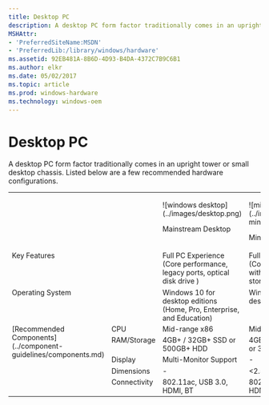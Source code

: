 ```yaml
---
title: Desktop PC
description: A desktop PC form factor traditionally comes in an upright tower or small desktop chassis.
MSHAttr:
- 'PreferredSiteName:MSDN'
- 'PreferredLib:/library/windows/hardware'
ms.assetid: 92EB481A-8B6D-4D93-B4DA-4372C7B9C6B1
ms.author: elkr
ms.date: 05/02/2017
ms.topic: article
ms.prod: windows-hardware
ms.technology: windows-oem
---
```


# Desktop PC


A desktop PC form factor traditionally comes in an upright tower or small desktop chassis. Listed below are a few recommended hardware configurations.
<table>
<tbody valign="top">
<tr>
<td colspan="2"/>
<td>
<p>
![windows desktop](../images/desktop.png)
</p>
<p>
Mainstream Desktop
</p>
</td>
<td>
<p>
![mini pc desktop](../images/desktop-minipc.png)
</p>
<p>
Mini PC Desktop
</p>
</td>
</tr>
<tr>
<td colspan="2">
Key Features
</td>
<td>
Full PC Experience (Core performance, legacy ports, optical disk drive )
</td>
<td>
Full PC Experience (Core performance with optimal storage)
</td>
</tr>
<tr>
<td colspan="2">
Operating System
</td>
<td>
Windows 10 for desktop editions (Home, Pro, Enterprise, and Education)
</td>
<td>
Windows 10 for desktop editions
</td>
</tr>
<tr>
<td rowspan="5">
[Recommended Components](../component-guidelines/components.md)
</td>
<td>
CPU
</td>
<td>
Mid-range x86
</td>
<td>
Mid-range x86
</td>
</tr>
<tr>
<td>
RAM/Storage
</td>
<td>
4GB+ / 32GB+ SSD or 500GB+ HDD
</td>
<td>
4GB / 32+ GB SSD or 320GB+ HDD
</td>
</tr>
<tr>
<td>
Display
</td>
<td>
Multi-Monitor Support
</td>
<td>
-
</td>
</tr>
<tr>
<td>
Dimensions
</td>
<td>
-
</td>
<td>
&lt;2.5L compact size
</td>
</tr>
<tr>
<td>
Connectivity
</td>
<td>
802.11ac, USB 3.0, HDMI, BT
</td>
<td>
802.11ac, USB 3.0, HDMI, BT LE
</td>
</tr>
</tbody>
</table>